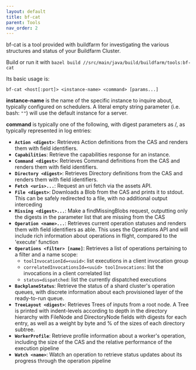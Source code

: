 ```yaml
---
layout: default
title: bf-cat
parent: Tools
nav_order: 2
---
```


bf-cat is a tool provided with buildfarm for investigating the various structures and status of your Buildfarm Cluster.

Build or run it with `bazel build //src/main/java/build/buildfarm/tools:bf-cat`

Its basic usage is:

`bf-cat <host[:port]> <instance-name> <command> [params...]`

**instance-name** is the name of the specific instance to inquire about, typically configured on schedulers. A literal empty string parameter (i.e. bash: `""`) will use the default instance for a server.

**command** is typically one of the following, with digest parameters as <hash>/<size>, as typically represented in log entries:

* **`Action <digest>`**: Retrieves Action definitions from the CAS and renders them with field identifiers.
* **`Capabilities`**: Retrieve the capabilities response for an instance.
* **`Command <digest>`**: Retrieves Command definitions from the CAS and renders them with field identifiers.
* **`Directory <digest>`**: Retrieves Directory definitions from the CAS and renders them with field identifiers.
* **`Fetch <uris>...`**: Request an uri fetch via the assets API.
* **`File <digest>`**: Downloads a Blob from the CAS and prints it to stdout. This can be safely redirected to a file, with no additional output interceding
* **`Missing <digest>...`**: Make a findMissingBlobs request, outputting only the digests in the parameter list that are missing from the CAS
* **`Operation <name>...`**: Retrieves current operation statuses and renders them with field identifiers as able. This uses the Operations API and will include rich information about operations in flight, compared to the 'execute' function
* **`Operations <filter> [name]`**: Retrieves a list of operations pertaining to a filter and a name scope:
  * `toolInvocationId=<uuid>`: list executions in a client invocation group
  * `correlatedInvocationsId=<uuid> toolInvocations`: list the invocations in a client correlated list
  * `status=dispatched`: list the currently dispatched executions
* **`BackplaneStatus`**: Retrieve the status of a shard cluster's operation queues, with discrete information about each provisioned layer of the ready-to-run queue.
* **`TreeLayout <digest>`**: Retrieves Trees of inputs from a root node. A Tree is printed with indent-levels according to depth in the directory hierarchy with FileNode and DirectoryNode fields with digests for each entry, as well as a weight by byte and % of the sizes of each directory subtree.
* **`WorkerProfile`**: Retrieve profile information about a worker's operation, including the size of the CAS and the relative performance of the execution pipeline
* **`Watch <name>`**: Watch an operation to retrieve status updates about its progress through the operation pipeline

